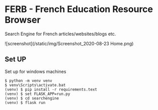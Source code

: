 # FERB - French Education Resource Browser
Search Engine for French articles/websites/blogs etc.

![screenshot](/static/img/Screenshot_2020-08-23 Home.png)


## Set UP
Set up for windows machines

```
$ python -m venv venv
$ venv\Scripts\activate.bat
(venv) $ pip install -r requirements.text
(venv) $ set FLASK_APP=run.py
(venv) $ cd searchengine
(venv) $ flask run

```

